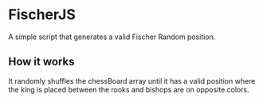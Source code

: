 # FischerJS
A simple script that generates a valid Fischer Random position.

## How it works
It randomly shuffles the chessBoard array until it has a valid position where the king is placed between the rooks and bishops are on opposite colors.
